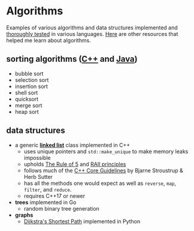 # Algorithms

Examples of various algorithms and data structures implemented and [thoroughly tested](https://github.com/wheelercj/Algorithms/tree/main/tests) in various languages. [Here](https://wheelercj.github.io/notes/pages/20210620152751.html) are other resources that helped me learn about algorithms.

## sorting algorithms ([C++](https://github.com/wheelercj/Algorithms/blob/main/Algorithms/sorting.cpp) and [Java](https://github.com/wheelercj/Algorithms/blob/main/Algorithms/sorting.java))

* bubble sort
* selection sort
* insertion sort
* shell sort
* quicksort
* merge sort
* heap sort

## data structures

* a generic **[linked list](https://github.com/wheelercj/Algorithms/tree/main/Algorithms/LinkedList.h)** class implemented in C++
    * uses unique pointers and `std::make_unique` to make memory leaks impossible
    * upholds [The Rule of 5](https://www.codementor.io/@sandesh87/the-rule-of-five-in-c-1pdgpzb04f) and [RAII principles](https://en.cppreference.com/w/cpp/language/raii)
    * follows much of the [C++ Core Guidelines](https://isocpp.github.io/CppCoreGuidelines/CppCoreGuidelines) by Bjarne Stroustrup & Herb Sutter
    * has all the methods one would expect as well as `reverse`, `map`, `filter`, and `reduce`.
    * requires C++17 or newer
* **trees** implemented in Go
    * random binary tree generation
* **graphs**
    * [Dijkstra's Shortest Path](https://github.com/wheelercj/Algorithms/tree/main/Algorithms/dijkstra.py) implemented in Python
